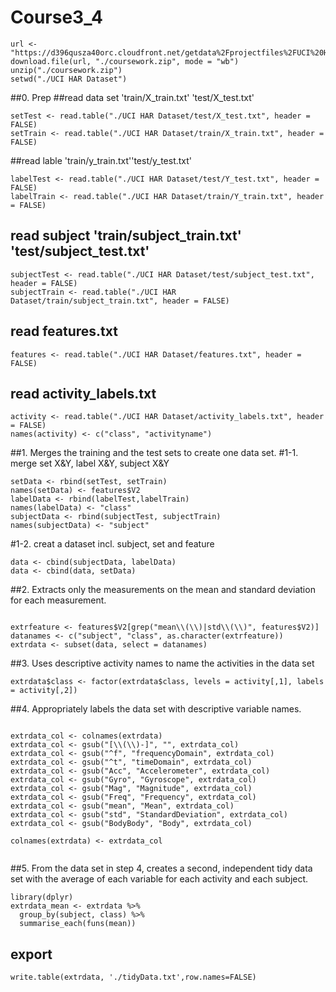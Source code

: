 # Course3_4

```{r setup, include=FALSE}
url <- "https://d396qusza40orc.cloudfront.net/getdata%2Fprojectfiles%2FUCI%20HAR%20Dataset.zip"
download.file(url, "./coursework.zip", mode = "wb")
unzip("./coursework.zip")
setwd("./UCI HAR Dataset")
```

##0. Prep
##read data set 'train/X_train.txt' 'test/X_test.txt'

```{r}
setTest <- read.table("./UCI HAR Dataset/test/X_test.txt", header = FALSE)
setTrain <- read.table("./UCI HAR Dataset/train/X_train.txt", header = FALSE)
```

##read lable 'train/y_train.txt''test/y_test.txt'

```{r}
labelTest <- read.table("./UCI HAR Dataset/test/Y_test.txt", header = FALSE)
labelTrain <- read.table("./UCI HAR Dataset/train/Y_train.txt", header = FALSE)
```


## read subject 'train/subject_train.txt' 'test/subject_test.txt'
```{r}
subjectTest <- read.table("./UCI HAR Dataset/test/subject_test.txt", header = FALSE)
subjectTrain <- read.table("./UCI HAR Dataset/train/subject_train.txt", header = FALSE)

```

## read features.txt
```{r}
features <- read.table("./UCI HAR Dataset/features.txt", header = FALSE)
```

## read activity_labels.txt
```{r}
activity <- read.table("./UCI HAR Dataset/activity_labels.txt", header = FALSE)
names(activity) <- c("class", "activityname")

```


##1. Merges the training and the test sets to create one data set.
#1-1. merge set X&Y, label X&Y, subject X&Y

```{r}
setData <- rbind(setTest, setTrain)
names(setData) <- features$V2
labelData <- rbind(labelTest,labelTrain)
names(labelData) <- "class"
subjectData <- rbind(subjectTest, subjectTrain)
names(subjectData) <- "subject"
```

#1-2. creat a dataset incl. subject, set and feature 

```{r}
data <- cbind(subjectData, labelData)
data <- cbind(data, setData)
```


##2. Extracts only the measurements on the mean and standard deviation for each measurement. 
```{r}

extrfeature <- features$V2[grep("mean\\(\\)|std\\(\\)", features$V2)]
datanames <- c("subject", "class", as.character(extrfeature))
extrdata <- subset(data, select = datanames)

```


##3. Uses descriptive activity names to name the activities in the data set
```{r}
extrdata$class <- factor(extrdata$class, levels = activity[,1], labels = activity[,2])
```
##4. Appropriately labels the data set with descriptive variable names. 
```{r}

extrdata_col <- colnames(extrdata)
extrdata_col <- gsub("[\\(\\)-]", "", extrdata_col)
extrdata_col <- gsub("^f", "frequencyDomain", extrdata_col)
extrdata_col <- gsub("^t", "timeDomain", extrdata_col)
extrdata_col <- gsub("Acc", "Accelerometer", extrdata_col)
extrdata_col <- gsub("Gyro", "Gyroscope", extrdata_col)
extrdata_col <- gsub("Mag", "Magnitude", extrdata_col)
extrdata_col <- gsub("Freq", "Frequency", extrdata_col)
extrdata_col <- gsub("mean", "Mean", extrdata_col)
extrdata_col <- gsub("std", "StandardDeviation", extrdata_col)
extrdata_col <- gsub("BodyBody", "Body", extrdata_col)

colnames(extrdata) <- extrdata_col


```
##5. From the data set in step 4, creates a second, independent tidy data set with the average of each variable for each activity and each subject.
```{r}
library(dplyr)
extrdata_mean <- extrdata %>% 
  group_by(subject, class) %>%
  summarise_each(funs(mean))

```

## export

```{r}
write.table(extrdata, './tidyData.txt',row.names=FALSE)
```
